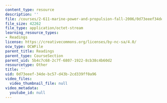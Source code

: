 ```yaml
---
content_type: resource
description: ''
file: /courses/2-611-marine-power-and-propulsion-fall-2006/0d73eeef34debc57d43b2cd339ff0a96_16pa6b_engine.pdf
file_size: 42262
file_type: application/octet-stream
learning_resource_types:
- Readings
license: https://creativecommons.org/licenses/by-nc-sa/4.0/
ocw_type: OCWFile
parent_title: Readings
parent_type: CourseSection
parent_uid: 5b4c7c68-2c7f-6807-1922-8cb38c4b60d2
resourcetype: Other
title: ''
uid: 0d73eeef-34de-bc57-d43b-2cd339ff0a96
video_files:
  video_thumbnail_file: null
video_metadata:
  youtube_id: null
---
```

